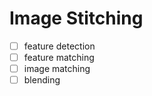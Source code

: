 # Image Stitching


- [ ] feature detection
- [ ] feature matching
- [ ] image matching
- [ ] blending
